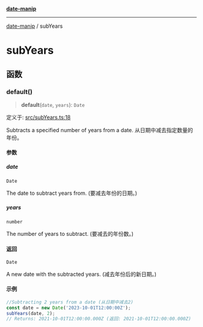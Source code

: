 [**date-manip**](index.md)

***

[date-manip](modules.md) / subYears

# subYears

## 函数

### default()

> **default**(`date`, `years`): `Date`

定义于: [src/subYears.ts:18](https://github.com/fengxinming/date-manip/blob/672f1dce8f57973c145b734bdf778535cf1bb983/src/subYears.ts#L18)

Subtracts a specified number of years from a date.
从日期中减去指定数量的年份。

#### 参数

##### date

`Date`

The date to subtract years from. (要减去年份的日期。)

##### years

`number`

The number of years to subtract. (要减去的年份数。)

#### 返回

`Date`

A new date with the subtracted years. (减去年份后的新日期。)

#### 示例

```ts
//Subtracting 2 years from a date (从日期中减去2)
const date = new Date('2023-10-01T12:00:00Z');
subYears(date, 2);
// Returns: 2021-10-01T12:00:00.000Z (返回: 2021-10-01T12:00:00.000Z)
```
